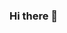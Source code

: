 ### Hi there 👋 
<!--I am a Javascript Developer that focuses on front end tools such as react, react native, and electron. I have a passion for design systems, web accessibility, serverless technologies such as AWS and Google Cloud, and Artificial Intelligence. To grow my skills, I focus on building JAM (Javascript API's Markup) stack applications. -->
<!--
**JSnaruto/JSnaruto** is a ✨ _special_ ✨ repository because its `README.md` (this file) appears on your GitHub profile.

Here are some ideas to get you started:

- 🔭 I’m currently working on ...
- 🌱 I’m currently learning ...
- 👯 I’m looking to collaborate on ...
- 🤔 I’m looking for help with ...
- 💬 Ask me about ...
- 📫 How to reach me: ...
- 😄 Pronouns: ...
- ⚡ Fun fact: ...
-->
